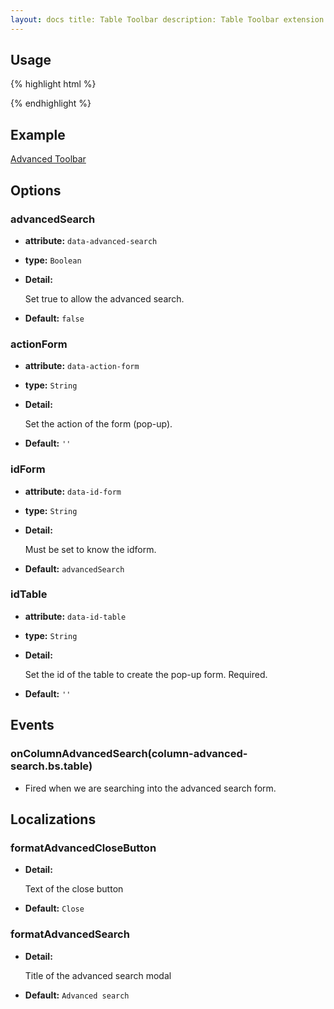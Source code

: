 ```yaml
---
layout: docs title: Table Toolbar description: Table Toolbar extension of Bootstrap Table. group: extensions toc: true
---
```


## Usage

{% highlight html %}
<script src="extensions/toolbar/bootstrap-table-toolbar.js"></script>
{% endhighlight %}

## Example

[Advanced Toolbar](https://examples.bootstrap-table.com/#extensions/toolbar.html)

## Options

### advancedSearch

- **attribute:** `data-advanced-search`

- **type:** `Boolean`

- **Detail:**

  Set true to allow the advanced search.

- **Default:** `false`

### actionForm

- **attribute:** `data-action-form`

- **type:** `String`

- **Detail:**

  Set the action of the form (pop-up).

- **Default:** `''`

### idForm

- **attribute:** `data-id-form`

- **type:** `String`

- **Detail:**

  Must be set to know the idform.

- **Default:** `advancedSearch`

### idTable

- **attribute:** `data-id-table`

- **type:** `String`

- **Detail:**

  Set the id of the table to create the pop-up form. Required.

- **Default:** `''`

## Events

### onColumnAdvancedSearch(column-advanced-search.bs.table)

* Fired when we are searching into the advanced search form.

## Localizations

### formatAdvancedCloseButton

- **Detail:**

  Text of the close button

- **Default:** `Close`

### formatAdvancedSearch

- **Detail:**

  Title of the advanced search modal

- **Default:** `Advanced search`
